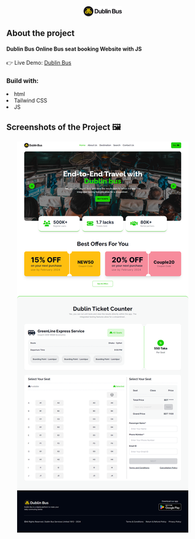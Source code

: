 <div align='center'><img width='100' src='./assets/logo.jpg'/></div>

<h2>About the project</h2>

  <h4><b>Dublin Bus</b> Online Bus seat booking Website with JS</h4>

👉 Live Demo: <a target='_blank' href='link'>Dublin Bus</a>

<h3>Build with:</h3>

<li>html</li>
<li>Tailwind CSS</li>
<li>JS</li>

<h2>Screenshots of the Project 🖼️</h2>

<div align='center'>
<img src='./assets/project-demo.png'/>
</div>
